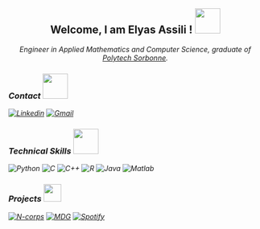 <h2 align="center"> Welcome, I am Elyas Assili ! <img src="https://media.giphy.com/media/UQDSBzfyiBKvgFcSTw/giphy.gif"  width="50"></h2>
<p align="center"><em>Engineer in Applied Mathematics and Computer Science, graduate of <a href="https://www.polytech.sorbonne-universite.fr/">Polytech Sorbonne</a>.

### Contact <img src="https://media.giphy.com/media/5jztgr9dzL5taqdGKc/giphy.gif"  width="50">
[![Linkedin](https://img.shields.io/badge/-elyas--assili-blue?style=flat&logo=linkedin&labelColor=blue&link=https://www.linkedin.com/in/elyas-assili/)](https://www.linkedin.com/in/elyas-assili/)
[![Gmail](https://img.shields.io/badge/-Gmail-red?style=flat&logo=Gmail&labelColor=FFFFFF&link=mailto:elyasassili@gmail.com)](mailto:elyasassili@gmail.com) 
 
### Technical Skills <img src="https://media.giphy.com/media/fVWYFb7i0TCQukqgSe/giphy.gif" width="50">
![Python](https://img.shields.io/badge/-Python-3776AB?style=flat&logo=Python&labelColor=FFFFFF)
![C](https://img.shields.io/badge/-c-blue?logo=C&logoColor=white&style=flat)
![C++](https://img.shields.io/badge/-C++-blue?logo=cplusplus)
![R](https://img.shields.io/badge/-r-lightgrey?logo=R&logoColor=blue&style=flat)
![Java](https://img.shields.io/badge/Java-ED8B00?style=for-the-badge&logo=openjdk&logoColor=white&style=flat)
![Matlab](https://img.shields.io/badge/MATLAB-blue?style=flat&amp%3Blogo=MATLAB)

### Projects <img src="https://media.giphy.com/media/KHF2LH5zMtGxHMC3wB/giphy.gif" width="35">
[![N-corps](https://github-readme-stats.vercel.app/api/pin/?username=Rudiio&repo=Projet-N-corps&theme=algolia&show_icons=tru)](https://github.com/Rudiio/Projet-N-corps)
[![MDG](https://github-readme-stats.vercel.app/api/pin/?username=Rivoks&repo=polytech-projet-mdg&theme=algolia&show_icons=tru)](https://github.com/Rivoks/polytech-projet-mdg) 
[![Spotify](https://github-readme-stats.vercel.app/api/pin/?username=elyas-elyas&repo=Spotify_Dataset_1921_2020_analyse&theme=algolia&show_icons=tru)](https://github.com/elyas-elyas/Spotify_Dataset_1921_2020_analyse)

